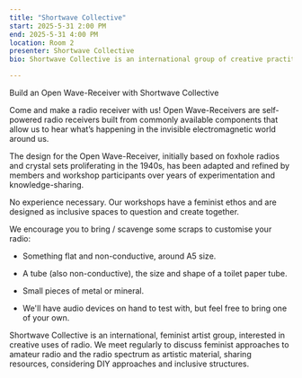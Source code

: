 ```yaml
---
title: "Shortwave Collective"
start: 2025-5-31 2:00 PM
end: 2025-5-31 4:00 PM
location: Room 2
presenter: Shortwave Collective
bio: Shortwave Collective is an international group of creative practitioners from various backgrounds and disciplines (sound and radio art, activism, social science, media and artistic research) brought together by an interest in feminist practices and the radio spectrum. As a collective, we have a desire to learn together and to open a space to learn together-with-others as equal non-experts. We spend time in each other’s company making, testing, listening and sharing; sometimes ‘failing’, but more often laughing our way into serendipitous results that lead us to new practices and new situated ways of listening. Part of our feminist ethos is ‘learning through doing’. This is a way to de-mystify aspects of technology, which enables us to share our experiences more easily with each other, and with others. The collective’s approach aims to create an inclusive, collaborative, tech-based learning environment, one which acknowledges and attends to gendered education gaps and one that purposefully removes potential hurdles, such as unexplained components lists that assume knowledge.

---
```


Build an Open Wave-Receiver with Shortwave Collective

Come and make a radio receiver with us! Open Wave-Receivers are self-powered radio receivers built from commonly available components that allow us to hear what’s happening in the invisible electromagnetic world around us.

The design for the Open Wave-Receiver, initially based on foxhole radios and crystal sets proliferating in the 1940s, has been adapted and refined by members and workshop participants over years of experimentation and knowledge-sharing.

No experience necessary. Our workshops have a feminist ethos and are designed as inclusive spaces to question and create together.

We encourage you to bring / scavenge some scraps to customise your radio:

- Something flat and non-conductive, around A5 size.

- A tube (also non-conductive), the size and shape of a toilet paper tube.

- Small pieces of metal or mineral.

- We'll have audio devices on hand to test with, but feel free to bring one of your own.

Shortwave Collective is an international, feminist artist group, interested in creative uses of radio. We meet regularly to discuss feminist approaches to amateur radio and the radio spectrum as artistic material, sharing resources, considering DIY approaches and inclusive structures.
